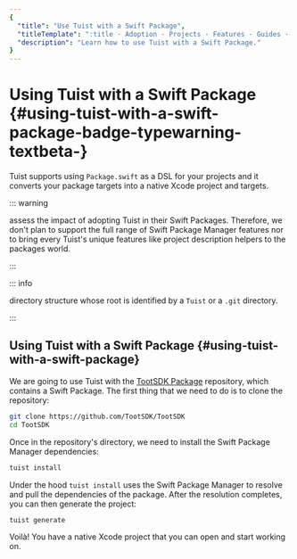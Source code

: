 ```yaml
---
{
  "title": "Use Tuist with a Swift Package",
  "titleTemplate": ":title · Adoption · Projects · Features · Guides · Tuist",
  "description": "Learn how to use Tuist with a Swift Package."
}
---
```

# Using Tuist with a Swift Package <Badge type="warning" text="beta" /> {#using-tuist-with-a-swift-package-badge-typewarning-textbeta-}

Tuist supports using `Package.swift` as a DSL for your projects and it converts
your package targets into a native Xcode project and targets.

::: warning
<!-- -->
assess the impact of adopting Tuist in their Swift Packages. Therefore, we
don't plan to support the full range of Swift Package Manager features nor to
bring every Tuist's unique features like
<LocalizedLink href="/guides/features/projects/code-sharing">project
description helpers</LocalizedLink> to the packages world.
<!-- -->
:::

::: info
<!-- -->
<LocalizedLink href="/guides/features/projects/directory-structure#standard-tuist-projects">directory
structure</LocalizedLink> whose root is identified by a `Tuist` or a `.git`
directory.
<!-- -->
:::

## Using Tuist with a Swift Package {#using-tuist-with-a-swift-package}

We are going to use Tuist with the [TootSDK
Package](https://github.com/TootSDK/TootSDK) repository, which contains a Swift
Package. The first thing that we need to do is to clone the repository:

```bash
git clone https://github.com/TootSDK/TootSDK
cd TootSDK
```

Once in the repository's directory, we need to install the Swift Package Manager
dependencies:

```bash
tuist install
```

Under the hood `tuist install` uses the Swift Package Manager to resolve and
pull the dependencies of the package. After the resolution completes, you can
then generate the project:

```bash
tuist generate
```

Voilà! You have a native Xcode project that you can open and start working on.
